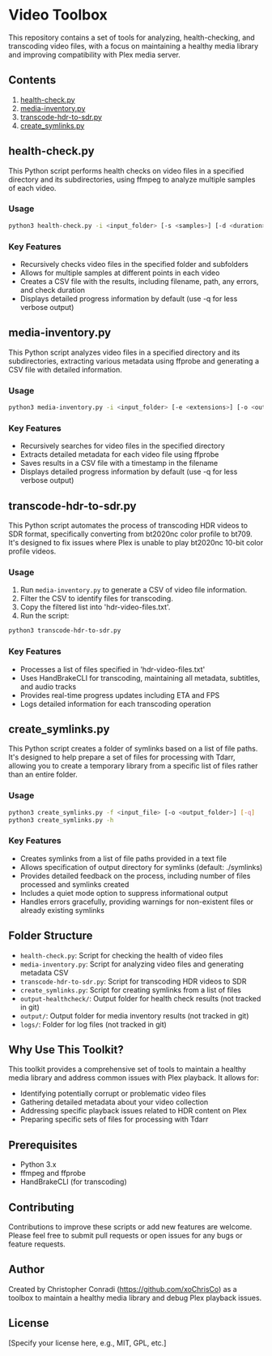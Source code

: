 <!-- markdownlint-disable MD024 -->

# Video Toolbox

This repository contains a set of tools for analyzing, health-checking, and transcoding video files, with a focus on maintaining a healthy media library and improving compatibility with Plex media server.

## Contents

1. [health-check.py](#health-checkpy)
2. [media-inventory.py](#media-inventorypy)
3. [transcode-hdr-to-sdr.py](#transcode-hdr-to-sdrpy)
4. [create_symlinks.py](#create_symlinkspy)

## health-check.py

This Python script performs health checks on video files in a specified directory and its subdirectories, using ffmpeg to analyze multiple samples of each video.

### Usage

```bash
python3 health-check.py -i <input_folder> [-s <samples>] [-d <duration>] [-e <extensions>] [-o <output>] [-q] [-h]
```

### Key Features

- Recursively checks video files in the specified folder and subfolders
- Allows for multiple samples at different points in each video
- Creates a CSV file with the results, including filename, path, any errors, and check duration
- Displays detailed progress information by default (use -q for less verbose output)

## media-inventory.py

This Python script analyzes video files in a specified directory and its subdirectories, extracting various metadata using ffprobe and generating a CSV file with detailed information.

### Usage

```bash
python3 media-inventory.py -i <input_folder> [-e <extensions>] [-o <output>] [-q] [-h]
```

### Key Features

- Recursively searches for video files in the specified directory
- Extracts detailed metadata for each video file using ffprobe
- Saves results in a CSV file with a timestamp in the filename
- Displays detailed progress information by default (use -q for less verbose output)

## transcode-hdr-to-sdr.py

This Python script automates the process of transcoding HDR videos to SDR format, specifically converting from bt2020nc color profile to bt709. It's designed to fix issues where Plex is unable to play bt2020nc 10-bit color profile videos.

### Usage

1. Run `media-inventory.py` to generate a CSV of video file information.
2. Filter the CSV to identify files for transcoding.
3. Copy the filtered list into 'hdr-video-files.txt'.
4. Run the script:

```bash
python3 transcode-hdr-to-sdr.py
```

### Key Features

- Processes a list of files specified in 'hdr-video-files.txt'
- Uses HandBrakeCLI for transcoding, maintaining all metadata, subtitles, and audio tracks
- Provides real-time progress updates including ETA and FPS
- Logs detailed information for each transcoding operation

## create_symlinks.py

This Python script creates a folder of symlinks based on a list of file paths. It's designed to help prepare a set of files for processing with Tdarr, allowing you to create a temporary library from a specific list of files rather than an entire folder.

### Usage

```bash
python3 create_symlinks.py -f <input_file> [-o <output_folder>] [-q]
python3 create_symlinks.py -h
```

### Key Features

- Creates symlinks from a list of file paths provided in a text file
- Allows specification of output directory for symlinks (default: ./symlinks)
- Provides detailed feedback on the process, including number of files processed and symlinks created
- Includes a quiet mode option to suppress informational output
- Handles errors gracefully, providing warnings for non-existent files or already existing symlinks

## Folder Structure

- `health-check.py`: Script for checking the health of video files
- `media-inventory.py`: Script for analyzing video files and generating metadata CSV
- `transcode-hdr-to-sdr.py`: Script for transcoding HDR videos to SDR
- `create_symlinks.py`: Script for creating symlinks from a list of files
- `output-healthcheck/`: Output folder for health check results (not tracked in git)
- `output/`: Output folder for media inventory results (not tracked in git)
- `logs/`: Folder for log files (not tracked in git)

## Why Use This Toolkit?

This toolkit provides a comprehensive set of tools to maintain a healthy media library and address common issues with Plex playback. It allows for:

- Identifying potentially corrupt or problematic video files
- Gathering detailed metadata about your video collection
- Addressing specific playback issues related to HDR content on Plex
- Preparing specific sets of files for processing with Tdarr

## Prerequisites

- Python 3.x
- ffmpeg and ffprobe
- HandBrakeCLI (for transcoding)

## Contributing

Contributions to improve these scripts or add new features are welcome. Please feel free to submit pull requests or open issues for any bugs or feature requests.

## Author

Created by Christopher Conradi (<https://github.com/xoChrisCo>) as a toolbox to maintain a healthy media library and debug Plex playback issues.

## License

[Specify your license here, e.g., MIT, GPL, etc.]
